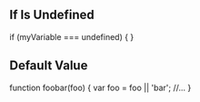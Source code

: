 If Is Undefined
---------------

if (myVariable === undefined) {
}

Default Value
-------------

function foobar(foo)
{
    var foo = foo || 'bar';
    //...
}
